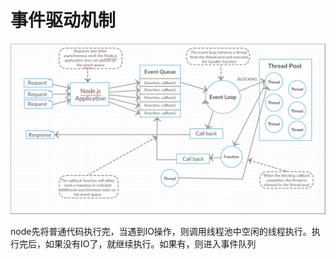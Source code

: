 # 事件驱动机制

![事件驱动机制](事件驱动附件/event-loop.png)

node先将普通代码执行完，当遇到IO操作，则调用线程池中空闲的线程执行。执行完后，如果没有IO了，就继续执行。如果有，则进入事件队列
